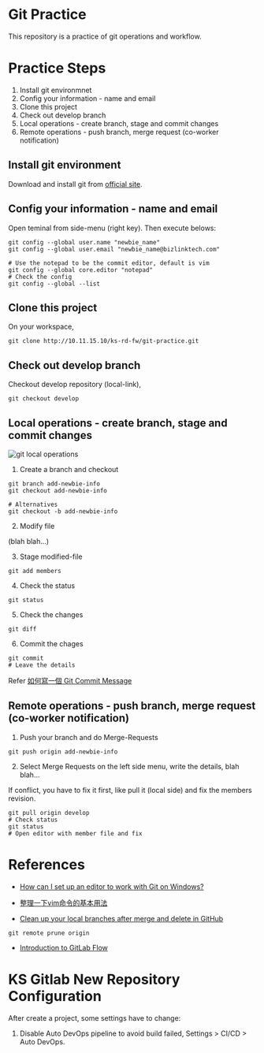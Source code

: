# Git Practice

This repository is a practice of git operations and workflow.

# Practice Steps

1. Install git environmnet
1. Config your information - name and email
1. Clone this project
1. Check out develop branch
1. Local operations - create branch, stage and commit changes
1. Remote operations - push branch, merge request (co-worker notification)

## Install git environment
Download and install git from [official site](https://git-scm.com/downloads).

## Config your information - name and email
Open teminal from side-menu (right key). Then execute belows:
```
git config --global user.name "newbie_name"
git config --global user.email "newbie_name@bizlinktech.com"

# Use the notepad to be the commit editor, default is vim
git config --global core.editor "notepad"
# Check the config
git config --global --list
```

## Clone this project

On your workspace,
```
git clone http://10.11.15.10/ks-rd-fw/git-practice.git
```

## Check out develop branch
Checkout develop repository (local-link),
```
git checkout develop
```

## Local operations - create branch, stage and commit changes


![git local operations](https://git-scm.com/figures/18333fig0106-tn.png)

1. Create a branch and checkout

```
git branch add-newbie-info
git checkout add-newbie-info

# Alternatives
git checkout -b add-newbie-info
```

2. Modify file

(blah blah...)

3. Stage modified-file

```
git add members
```

4. Check the status

```
git status
```

5. Check the changes

```
git diff
```

6. Commit the chages

```
git commit
# Leave the details
```
Refer [如何寫一個 Git Commit Message](https://blog.louie.lu/2017/03/21/%E5%A6%82%E4%BD%95%E5%AF%AB%E4%B8%80%E5%80%8B-git-commit-message/)

## Remote operations - push branch, merge request (co-worker notification)

1. Push your branch and do Merge-Requests

```
git push origin add-newbie-info
```

2. Select Merge Requests on the left side menu, write the details, blah blah...

If conflict, you have to fix it first, like pull it (local side) and fix the members revision.

```
git pull origin develop
# Check status
git status
# Open editor with member file and fix
```

# References

- [How can I set up an editor to work with Git on Windows?](https://stackoverflow.com/questions/10564/how-can-i-set-up-an-editor-to-work-with-git-on-windows/1431003)

- [整理一下vim命令的基本用法](https://blog.csdn.net/AmberWu/article/details/72733351)
- [Clean up your local branches after merge and delete in GitHub](http://www.fizerkhan.com/blog/posts/Clean-up-your-local-branches-after-merge-and-delete-in-GitHub.html)
```
git remote prune origin
```
- [Introduction to GitLab Flow](https://docs.gitlab.com/ee/topics/gitlab_flow.html)

# KS Gitlab New Repository Configuration

After create a project, some settings have to change:
1. Disable Auto DevOps pipeline to avoid build failed, Settings > CI/CD > Auto DevOps.
